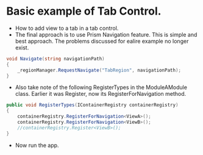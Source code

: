 # Basic example of Tab Control. 
- How to add view to a tab in a tab control.
- The final approach is to use Prism Navigation feature. This is simple and best approach. The problems discussed for ealire example no longer exist.

```cs
void Navigate(string navigationPath)
{
    _regionManager.RequestNavigate("TabRegion", navigationPath);
}
```

- Also take note of the following RegisterTypes in the ModuleAModule class. Earlier it was Register, now its RegisterForNavigation method.

```cs
public void RegisterTypes(IContainerRegistry containerRegistry)
{
    containerRegistry.RegisterForNavigation<ViewA>();
    containerRegistry.RegisterForNavigation<ViewB>();
    //containerRegistry.Register<ViewB>();
}
```

- Now run the app.